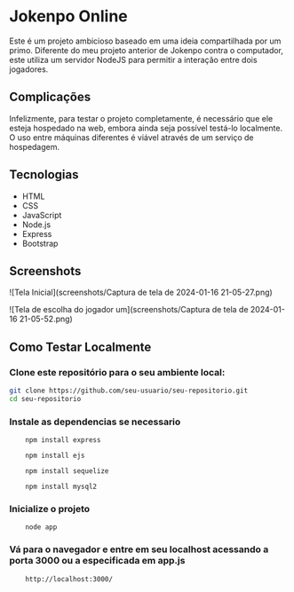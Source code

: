 # Jokenpo Online

Este é um projeto ambicioso baseado em uma ideia compartilhada por um primo. Diferente do meu projeto anterior de Jokenpo contra o computador, este utiliza um servidor NodeJS para permitir a interação entre dois jogadores.

## Complicações

Infelizmente, para testar o projeto completamente, é necessário que ele esteja hospedado na web, embora ainda seja possível testá-lo localmente. O uso entre máquinas diferentes é viável através de um serviço de hospedagem.

## Tecnologias
- HTML
- CSS
- JavaScript
- Node.js
- Express
- Bootstrap

## Screenshots

![Tela Inicial](screenshots/Captura de tela de 2024-01-16 21-05-27.png)

![Tela de escolha do jogador um](screenshots/Captura de tela de 2024-01-16 21-05-52.png)

## Como Testar Localmente

### Clone este repositório para o seu ambiente local:
   ```bash
   git clone https://github.com/seu-usuario/seu-repositorio.git
   cd seu-repositorio
```

### Instale as dependencias se necessario
```
    npm install express 

    npm install ejs 

    npm install sequelize

    npm install mysql2
```

### Inicialize o projeto
```
    node app
```
### Vá para o navegador e entre em seu localhost acessando a porta 3000 ou a especificada em app.js
```
    http://localhost:3000/
```